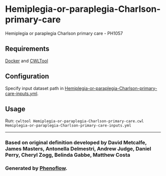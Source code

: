 # Hemiplegia-or-paraplegia-Charlson-primary-care

Hemiplegia or paraplegia Charlson primary care - PH1057

## Requirements

[Docker](https://docs.docker.com/install/) and [CWLTool](https://github.com/common-workflow-language/cwltool#install)

## Configuration

Specify input dataset path in [Hemiplegia-or-paraplegia-Charlson-primary-care-inputs.yml](Hemiplegia-or-paraplegia-Charlson-primary-care-inputs.yml).

## Usage

Run: `cwltool Hemiplegia-or-paraplegia-Charlson-primary-care.cwl Hemiplegia-or-paraplegia-Charlson-primary-care-inputs.yml`

***

### Based on original definition developed by David Metcalfe, James Masters, Antonella Delmestri, Andrew Judge, Daniel Perry, Cheryl Zogg, Belinda Gabbe, Matthew Costa
### Generated by [Phenoflow](https://kclhi.org/phenoflow).
